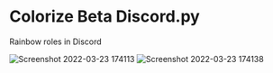 # Colorize Beta Discord.py
Rainbow roles in Discord


![Screenshot 2022-03-23 174113](https://user-images.githubusercontent.com/100136176/159669873-35eb1b49-a213-4e73-a810-fbad354681cd.png)
![Screenshot 2022-03-23 174138](https://user-images.githubusercontent.com/100136176/159669889-8ec5f81b-7adf-49be-9273-b6ef8ba98295.png)


